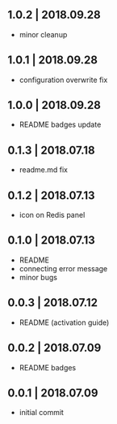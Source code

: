 ## 1.0.2 | 2018.09.28

- minor cleanup

## 1.0.1 | 2018.09.28

- configuration overwrite fix

## 1.0.0 | 2018.09.28

- README badges update

## 0.1.3 | 2018.07.18

- readme.md fix

## 0.1.2 | 2018.07.13

- icon on Redis panel 

## 0.1.0 | 2018.07.13

- README
- connecting error message
- minor bugs

## 0.0.3 | 2018.07.12

- README (activation guide)

## 0.0.2 | 2018.07.09

- README badges

## 0.0.1 | 2018.07.09

- initial commit
